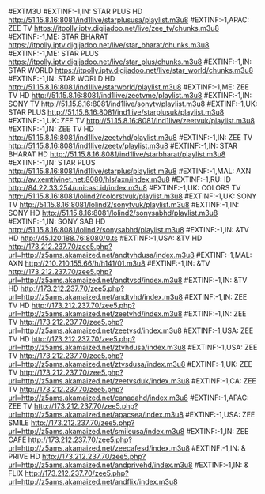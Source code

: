 #EXTM3U
#EXTINF:-1,IN: STAR PLUS HD
http://51.15.8.16:8081/ind1live/starplususa/playlist.m3u8
#EXTINF:-1,APAC: ZEE TV
https://itpolly.iptv.digijadoo.net/live/zee_tv/chunks.m3u8
#EXTINF:-1,ME: STAR BHARAT
https://itpolly.iptv.digijadoo.net/live/star_bharat/chunks.m3u8
#EXTINF:-1,ME: STAR PLUS
https://itpolly.iptv.digijadoo.net/live/star_plus/chunks.m3u8
#EXTINF:-1,IN: STAR WORLD
https://itpolly.iptv.digijadoo.net/live/star_world/chunks.m3u8
#EXTINF:-1,IN: STAR WORLD HD
http://51.15.8.16:8081/ind1live/starworld/playlist.m3u8
#EXTINF:-1,ME: ZEE TV HD
http://51.15.8.16:8081/ind1live/zeetvme/playlist.m3u8
#EXTINF:-1,IN: SONY TV 
http://51.15.8.16:8081/ind1live/sonytv/playlist.m3u8
#EXTINF:-1,UK: STAR PLUS 
http://51.15.8.16:8081/ind1live/starplusuk/playlist.m3u8
#EXTINF:-1,UK: ZEE TV
http://51.15.8.16:8081/ind1live/zeetvuk/playlist.m3u8
#EXTINF:-1,IN: ZEE TV HD
http://51.15.8.16:8081/ind1live/zeetvhd/playlist.m3u8
#EXTINF:-1,IN: ZEE TV 
http://51.15.8.16:8081/ind1live/zeetv/playlist.m3u8
#EXTINF:-1,IN: STAR BHARAT HD
http://51.15.8.16:8081/ind1live/starbharat/playlist.m3u8
#EXTINF:-1,IN: STAR PLUS 
http://51.15.8.16:8081/ind1live/starplus/playlist.m3u8
#EXTINF:-1,MAL: AXN
http://av.xemtivinet.net:8080/hls/axn/index.m3u8
#EXTINF:-1,RU: ID
http://84.22.33.254/unicast.id/index.m3u8
#EXTINF:-1,UK: COLORS TV
http://51.15.8.16:8081/lolind2/colorstvuk/playlist.m3u8
#EXTINF:-1,UK: SONY TV
http://51.15.8.16:8081/lolind2/sonytvuk/playlist.m3u8
#EXTINF:-1,IN: SONY HD
http://51.15.8.16:8081/lolind2/sonysabhd/playlist.m3u8
#EXTINF:-1,IN: SONY SAB HD
http://51.15.8.16:8081/lolind2/sonysabhd/playlist.m3u8
#EXTINF:-1,IN: &TV HD
http://45.120.188.76:8080/0.ts
#EXTINF:-1,USA: &TV HD
http://173.212.237.70/zee5.php?url=http://z5ams.akamaized.net/andtvhdusa/index.m3u8
#EXTINF:-1,MAL: AXN 
http://210.210.155.66/h/h141/01.m3u8
#EXTINF:-1,IN: &TV
http://173.212.237.70/zee5.php?url=http://z5ams.akamaized.net/andtvsd/index.m3u8
#EXTINF:-1,IN: &TV HD
http://173.212.237.70/zee5.php?url=http://z5ams.akamaized.net/andtvhd/index.m3u8
#EXTINF:-1,IN: ZEE TV HD
http://173.212.237.70/zee5.php?url=http://z5ams.akamaized.net/zeetvhd/index.m3u8
#EXTINF:-1,IN: ZEE TV
http://173.212.237.70/zee5.php?url=http://z5ams.akamaized.net/zeetvsd/index.m3u8
#EXTINF:-1,USA: ZEE TV HD
http://173.212.237.70/zee5.php?url=http://z5ams.akamaized.net/ztvhdusa/index.m3u8
#EXTINF:-1,USA: ZEE TV
http://173.212.237.70/zee5.php?url=http://z5ams.akamaized.net/ztvsdusa/index.m3u8
#EXTINF:-1,UK: ZEE TV
http://173.212.237.70/zee5.php?url=http://z5ams.akamaized.net/zeetvsduk/index.m3u8
#EXTINF:-1,CA: ZEE TV
http://173.212.237.70/zee5.php?url=http://z5ams.akamaized.net/canadahd/index.m3u8
#EXTINF:-1,APAC: ZEE TV
http://173.212.237.70/zee5.php?url=http://z5ams.akamaized.net/apacsea/index.m3u8
#EXTINF:-1,USA: ZEE SMILE
http://173.212.237.70/zee5.php?url=http://z5ams.akamaized.net/smileusa/index.m3u8
#EXTINF:-1,IN: ZEE CAFE
http://173.212.237.70/zee5.php?url=http://z5ams.akamaized.net/zeecafesd/index.m3u8
#EXTINF:-1,IN: & PRIVE HD 
http://173.212.237.70/zee5.php?url=http://z5ams.akamaized.net/andprivehd/index.m3u8
#EXTINF:-1,IN: & FLIX
http://173.212.237.70/zee5.php?url=http://z5ams.akamaized.net/andflix/index.m3u8
